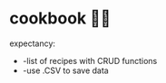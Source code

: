 # cookbook 👨‍🍳

expectancy:
<ul>
<li>-list of recipes with CRUD functions</li>
<li>-use .CSV to save data</li>
</ul>
